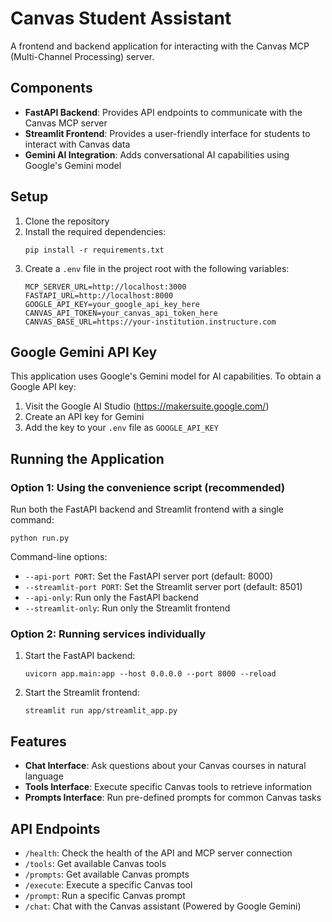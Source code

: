 # Canvas Student Assistant

A frontend and backend application for interacting with the Canvas MCP (Multi-Channel Processing) server.

## Components

- **FastAPI Backend**: Provides API endpoints to communicate with the Canvas MCP server
- **Streamlit Frontend**: Provides a user-friendly interface for students to interact with Canvas data
- **Gemini AI Integration**: Adds conversational AI capabilities using Google's Gemini model

## Setup

1. Clone the repository
2. Install the required dependencies:
   ```
   pip install -r requirements.txt
   ```
3. Create a `.env` file in the project root with the following variables:
   ```
   MCP_SERVER_URL=http://localhost:3000
   FASTAPI_URL=http://localhost:8000
   GOOGLE_API_KEY=your_google_api_key_here
   CANVAS_API_TOKEN=your_canvas_api_token_here
   CANVAS_BASE_URL=https://your-institution.instructure.com
   ```

## Google Gemini API Key

This application uses Google's Gemini model for AI capabilities. To obtain a Google API key:

1. Visit the Google AI Studio (https://makersuite.google.com/)
2. Create an API key for Gemini
3. Add the key to your `.env` file as `GOOGLE_API_KEY`

## Running the Application

### Option 1: Using the convenience script (recommended)

Run both the FastAPI backend and Streamlit frontend with a single command:
```
python run.py
```

Command-line options:
- `--api-port PORT`: Set the FastAPI server port (default: 8000)
- `--streamlit-port PORT`: Set the Streamlit server port (default: 8501)
- `--api-only`: Run only the FastAPI backend
- `--streamlit-only`: Run only the Streamlit frontend

### Option 2: Running services individually

1. Start the FastAPI backend:
   ```
   uvicorn app.main:app --host 0.0.0.0 --port 8000 --reload
   ```

2. Start the Streamlit frontend:
   ```
   streamlit run app/streamlit_app.py
   ```

## Features

- **Chat Interface**: Ask questions about your Canvas courses in natural language
- **Tools Interface**: Execute specific Canvas tools to retrieve information
- **Prompts Interface**: Run pre-defined prompts for common Canvas tasks

## API Endpoints

- `/health`: Check the health of the API and MCP server connection
- `/tools`: Get available Canvas tools
- `/prompts`: Get available Canvas prompts
- `/execute`: Execute a specific Canvas tool
- `/prompt`: Run a specific Canvas prompt
- `/chat`: Chat with the Canvas assistant (Powered by Google Gemini) 